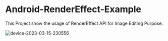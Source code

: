 # Android-RenderEffect-Example

This Project show the usage of RenderEffect API for Image Editing Purpose.

![device-2023-03-15-230556](https://user-images.githubusercontent.com/125433713/225401654-2b9b5838-4a40-4090-b1b9-7c41b81a81ec.gif)
